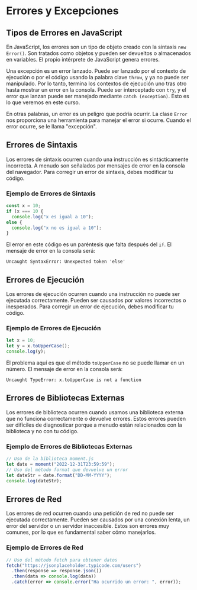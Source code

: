 # Errores y Excepciones
## Tipos de Errores en JavaScript
En JavaScript, los errores son un tipo de objeto creado con la sintaxis `new Error()`. Son tratados como objetos y pueden ser devueltos o almacenados en variables. El propio intérprete de JavaScript genera errores.

Una excepción es un error lanzado. Puede ser lanzado por el contexto de ejecución o por el código usando la palabra clave `throw`, y ya no puede ser manipulado. Por lo tanto, termina los contextos de ejecución uno tras otro hasta mostrar un error en la consola. Puede ser interceptado con `try`, y el error que lanzan puede ser manejado mediante `catch (exception)`. Esto es lo que veremos en este curso.

En otras palabras, un error es un peligro que podría ocurrir. La clase `Error` nos proporciona una herramienta para manejar el error si ocurre. Cuando el error ocurre, se le llama "excepción".

## Errores de Sintaxis
Los errores de sintaxis ocurren cuando una instrucción es sintácticamente incorrecta. A menudo son señalados por mensajes de error en la consola del navegador. Para corregir un error de sintaxis, debes modificar tu código.

### Ejemplo de Errores de Sintaxis
```javascript
const x = 10;
if (x === 10 {
  console.log("x es igual a 10");
else {
  console.log("x no es igual a 10");
}
```
El error en este código es un paréntesis que falta después del `if`. El mensaje de error en la consola será:
```
Uncaught SyntaxError: Unexpected token 'else'
```

## Errores de Ejecución
Los errores de ejecución ocurren cuando una instrucción no puede ser ejecutada correctamente. Pueden ser causados por valores incorrectos o inesperados. Para corregir un error de ejecución, debes modificar tu código.

### Ejemplo de Errores de Ejecución
```javascript
let x = 10;
let y = x.toUpperCase();
console.log(y);
```
El problema aquí es que el método `toUpperCase` no se puede llamar en un número. El mensaje de error en la consola será:
```
Uncaught TypeError: x.toUpperCase is not a function
```

## Errores de Bibliotecas Externas
Los errores de biblioteca ocurren cuando usamos una biblioteca externa que no funciona correctamente o devuelve errores. Estos errores pueden ser difíciles de diagnosticar porque a menudo están relacionados con la biblioteca y no con tu código.

### Ejemplo de Errores de Bibliotecas Externas
```javascript
// Uso de la biblioteca moment.js
let date = moment("2022-12-31T23:59:59");
// Uso del método format que devuelve un error
let dateStr = date.format("DD-MM-YYYY");
console.log(dateStr);
```

## Errores de Red
Los errores de red ocurren cuando una petición de red no puede ser ejecutada correctamente. Pueden ser causados por una conexión lenta, un error del servidor o un servidor inaccesible. Estos son errores muy comunes, por lo que es fundamental saber cómo manejarlos.

### Ejemplo de Errores de Red
```javascript
// Uso del método fetch para obtener datos
fetch("https://jsonplaceholder.typicode.com/users")
  .then(response => response.json())
  .then(data => console.log(data))
  .catch(error => console.error("Ha ocurrido un error: ", error));
```